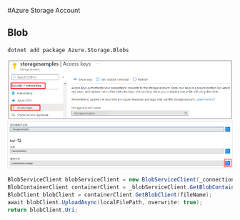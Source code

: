 #Azure Storage Account

## Blob


```cmd
dotnet add package Azure.Storage.Blobs
```

![1.png](./images/storage_account/1.png "")
![1.png](./images/storage_account/2.png "")


```C#
BlobServiceClient blobServiceClient = new BlobServiceClient(_connectionString);
BlobContainerClient containerClient = _blobServiceClient.GetBlobContainerClient(containerName);
BlobClient blobClient = containerClient.GetBlobClient(fileName);
await blobClient.UploadAsync(localFilePath, overwrite: true);
return blobClient.Uri;
```